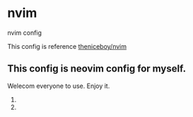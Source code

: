 # nvim
nvim config

This config is reference [theniceboy/nvim](https://github.com/theniceboy/nvim)

## This config is neovim config for myself.
Welecom everyone to use.
Enjoy it.

1.
1.
